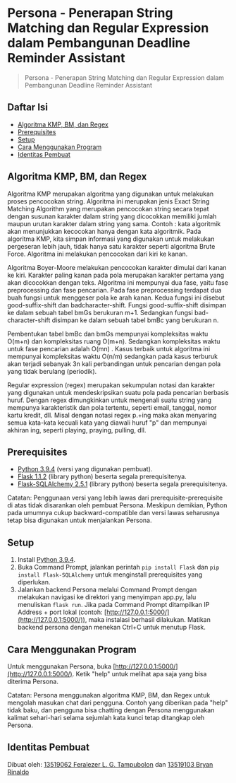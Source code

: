 # Persona - Penerapan String Matching dan Regular Expression dalam Pembangunan Deadline Reminder Assistant
> Persona - Penerapan String Matching dan Regular Expression dalam Pembangunan Deadline Reminder Assistant

## Daftar Isi
* [Algoritma KMP, BM, dan Regex](#algoritma-kmp,-bm,-dan-regex)
* [Prerequisites](#prerequisites)
* [Setup](#setup)
* [Cara Menggunakan Program](#cara-menggunakan-program)
* [Identitas Pembuat](#identitas-pembuat)

## Algoritma KMP, BM, dan Regex
Algoritma KMP merupakan algoritma yang digunakan untuk melakukan proses pencocokan string. Algoritma ini merupakan jenis Exact String Matching Algorithm yang merupakan pencocokan string secara tepat dengan susunan karakter dalam string yang dicocokkan memiliki jumlah maupun urutan karakter dalam string yang sama. Contoh : kata algoritmik akan menunjukkan kecocokan hanya dengan kata algoritmik. Pada algoritma KMP, kita simpan informasi yang digunakan untuk melakukan pergeseran lebih jauh, tidak hanya satu karakter seperti algoritma Brute Force. Algoritma ini melakukan pencocokan dari kiri ke kanan.

Algoritma Boyer-Moore melakukan pencocokan karakter dimulai dari kanan ke kiri. Karakter paling kanan pada pola merupakan karakter pertama yang akan dicocokkan dengan teks. Algoritma ini mempunyai dua fase, yaitu fase preprocessing dan fase pencarian. Pada fase preprocessing terdapat dua buah fungsi untuk menggeser pola ke arah kanan. Kedua fungsi ini disebut good-suffix-shift dan badcharacter-shift. Fungsi good-suffix-shift disimpan ke dalam sebuah tabel bmGs berukuran m+1. Sedangkan fungsi bad-character-shift disimpan ke dalam sebuah tabel bmBc yang berukuran n.

Pembentukan tabel bmBc dan bmGs mempunyai kompleksitas waktu O(m+n) dan kompleksitas ruang O(m+n). Sedangkan kompleksitas waktu untuk fase pencarian adalah O(mn) . Kasus terbaik untuk algoritma ini mempunyai kompleksitas waktu O(n/m) sedangkan pada kasus terburuk akan terjadi sebanyak 3n kali perbandingan untuk pencarian dengan pola yang tidak berulang (periodik).

Regular expression (regex) merupakan sekumpulan notasi dan karakter yang digunakan untuk mendeskripsikan suatu pola pada pencarian berbasis huruf. Dengan regex dimungkinkan untuk mengenali suatu string yang mempunya karakteristik dan pola tertentu, seperti email, tanggal, nomor kartu kredit, dll. Misal dengan notasi regex p.+ing maka akan menyaring semua kata-kata kecuali kata yang diawali huruf "p" dan mempunyai akhiran ing, seperti playing, praying, pulling, dll.

## Prerequisites
* [Python 3.9.4](https://www.python.org/downloads/release/python-394/) (versi yang digunakan pembuat).
* [Flask 1.1.2](https://pypi.org/project/Flask/) (library python) beserta segala prerequisitenya.
* [Flask-SQLAlchemy 2.5.1](https://pypi.org/project/Flask-SQLAlchemy/) (library python) beserta segala prerequisitenya.

Catatan: Penggunaan versi yang lebih lawas dari prerequisite-prerequisite di atas tidak disarankan oleh pembuat Persona. Meskipun demikian, Python pada umumnya cukup backward-compatible dan versi lawas seharusnya tetap bisa digunakan untuk menjalankan Persona.

## Setup
1. Install [Python 3.9.4](https://www.python.org/downloads/release/python-394/).
2. Buka Command Prompt, jalankan perintah `pip install Flask` dan `pip install Flask-SQLAlchemy` untuk menginstall prerequisites yang diperlukan.
3. Jalankan backend Persona melalui Command Prompt dengan melakukan navigasi ke direktori yang menyimpan app.py, lalu menuliskan `flask run`. Jika pada Command Prompt ditampilkan IP Address + port lokal (contoh: [http://127.0.0.1:5000/](http://127.0.0.1:5000/)), maka instalasi berhasil dilakukan. Matikan backend persona dengan menekan Ctrl+C untuk menutup Flask.

## Cara Menggunakan Program
Untuk menggunakan Persona, buka [http://127.0.0.1:5000/](http://127.0.0.1:5000/). Ketik "help" untuk melihat apa saja yang bisa diterima Persona.

Catatan: Persona menggunakan algoritma KMP, BM, dan Regex untuk mengolah masukan chat dari pengguna. Contoh yang diberikan pada "help" tidak baku, dan pengguna bisa chatting dengan Persona menggunakan kalimat sehari-hari selama sejumlah kata kunci tetap ditangkap oleh Persona.

## Identitas Pembuat
Dibuat oleh: [13519062 Feralezer L. G. Tampubolon](https://github.com/felagorn) dan [13519103 Bryan Rinaldo](https://github.com/bryanrinaldoo)